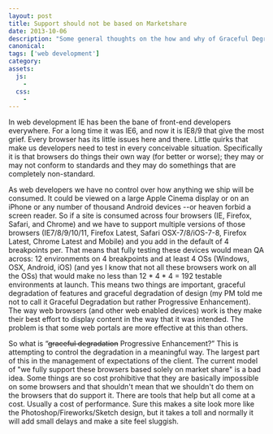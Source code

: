 ```yaml
---
layout: post
title: Support should not be based on Marketshare
date: 2013-10-06
description: "Some general thoughts on the how and why of Graceful Degradation and Progressive Enhancement. No tutorials here, more philosophical than functional"
canonical:
tags: ['web development']
category:
assets:
  js:
    -
  css:
    -
---
```


In web development IE has been the bane of front-end developers everywhere. For a long time it was IE6, and now it is IE8/9 that give the most grief. Every browser has its little issues here and there. Little quirks that make us developers need to test in every conceivable situation. Specifically it is that browsers do things their own way (for better or worse); they may or may not conform to standards and they may do somethings that are completely non-standard.

As web developers we have no control over how anything we ship will be consumed. It could be viewed on a large Apple Cinema display or on an iPhone or any number of thousand Android devices --or heaven forbid a screen reader. So if a site is consumed across four browsers (IE, Firefox, Safari, and Chrome) and we have to support multiple versions of those browsers (IE7/8/9/10/11, Firefox Latest, Safari OSX-7/8/iOS-7-8, Firefox Latest, Chrome Latest and Mobile) and you add in the default of 4 breakpoints per. That means that fully testing these devices would mean QA across: 12 environments on 4 breakpoints and at least 4 OSs (Windows, OSX, Android, iOS) (and yes I know that not all these browsers work on all the OSs) that would make no less than 12 * 4 * 4 = 192 testable environments at launch. This means two things are important, graceful degradation  of features and graceful degradation of design (my PM told me not to call it Graceful Degradation but rather Progressive Enhancement). The way web browsers (and other web enabled devices) work is they make their best effort to display content in the way that it was intended. The problem is that some web portals are more effective at this than others.

So what is “<del>graceful degradation</del> Progressive Enhancement?” This is attempting to control the degradation in a meaningful way. The largest part of this in the management of expectations of the client. The current model of "we fully support these browsers based solely on market share" is a bad idea. Some things are so cost prohibitive that they are basically impossible on some browsers and that shouldn't mean that we shouldn't do them on the browsers that do support it. There are tools that help but all come at a cost. Usually a cost of performance. Sure this makes a site look more like the Photoshop/Fireworks/Sketch design, but it takes a toll and normally it will add small delays and make a site feel sluggish.

